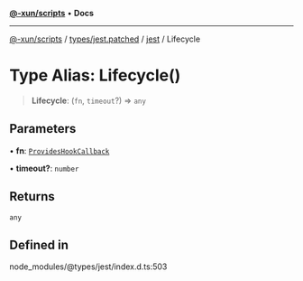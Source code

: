 [**@-xun/scripts**](../../../../../README.md) • **Docs**

***

[@-xun/scripts](../../../../../README.md) / [types/jest.patched](../../../README.md) / [jest](../README.md) / Lifecycle

# Type Alias: Lifecycle()

> **Lifecycle**: (`fn`, `timeout`?) => `any`

## Parameters

• **fn**: [`ProvidesHookCallback`](ProvidesHookCallback.md)

• **timeout?**: `number`

## Returns

`any`

## Defined in

node\_modules/@types/jest/index.d.ts:503
